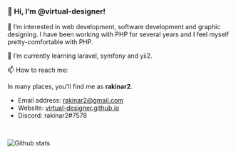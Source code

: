 ### 👋 Hi, I’m **@virtual-designer**!
👀 I’m interested in web development, software development and graphic designing. 
   I have been working with PHP for several years and I feel myself pretty-comfortable with PHP.

🌱 I’m currently learning laravel, symfony and yii2. 

📫 How to reach me: 

In many places, you'll find me as **rakinar2**. 

 - Email address: rakinar2@gmail.com
 - Website: [virtual-designer.github.io](https://virtual-designer.github.io/)
 - Discord: rakinar2#7578

<br>

![Github stats](https://github-readme-stats.vercel.app/api?username=virtual-designer)


<!---
virtual-designer/virtual-designer is a ✨ special ✨ repository because its `README.md` (this file) appears on your GitHub profile.
You can click the Preview link to take a look at your changes.
--->
